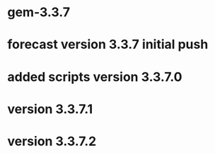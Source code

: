 gem-3.3.7
=========

forecast version 3.3.7
initial push
=========
added scripts
version 3.3.7.0
=========
version 3.3.7.1
=========
version 3.3.7.2
=========
